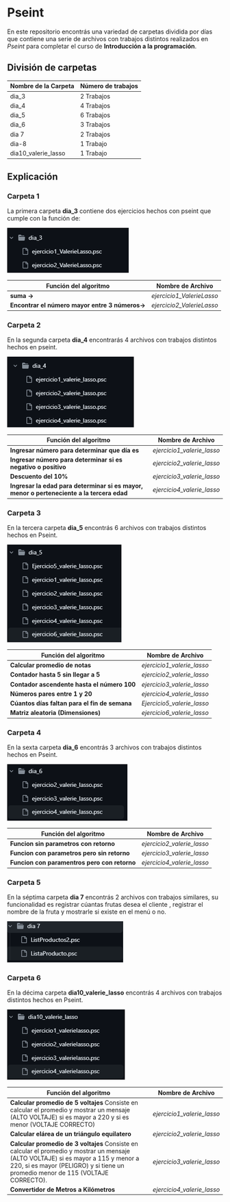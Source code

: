 # Pseint

En este repositorio encontrás una variedad de carpetas dividida por días que contiene una serie de archivos con trabajos distintos realizados en *Pseint* para completar el curso de **Introducción a la programación**.

## División de carpetas

|Nombre de la Carpeta| Número de trabajos|
|--|--|
|dia_3| 2 Trabajos|
|dia_4| 4 Trabajos|
|dia_5| 6 Trabajos|
|dia_6| 3 Trabajos|
|dia 7| 2 Trabajos|
|dia-8| 1 Trabajo|
|dia10_valerie_lasso| 1 Trabajo|


## Explicación

### Carpeta 1
La primera carpeta **dia_3** contiene dos ejercicios hechos con pseint que cumple con la función de:

![alt text](image-1.png)

|Función del algoritmo| Nombre de Archivo|
|--|--|
|**suma ->**| *ejercicio1_ValerieLasso*|
| **Encontrar el número mayor entre 3 números->**|*ejercicio2_ValerieLasso*|

### Carpeta 2
 
En la segunda carpeta **dia_4** encontrarás 4 archivos con trabajos distintos hechos en pseint.

![alt text](image-2.png)

|Función del algoritmo| Nombre de Archivo|
|--|--|
|**Ingresar número para determinar que día es**| *ejercicio1_valerie_lasso*|
|**Ingresar número para determinar si es negativo o positivo**|*ejercicio2_valerie_lasso*|
|**Descuento del 10%**| *ejercicio3_valerie_lasso*|
|**Ingresar la edad para determinar si es mayor, menor o perteneciente a la tercera edad** | *ejercicio4_valerie_lasso*|

### Carpeta 3

En la tercera carpeta **dia_5** encontrás 6 archivos con trabajos distintos hechos en Pseint.

![alt text](image-3.png)

|Función del algoritmo| Nombre de Archivo|
|--|--|
| **Calcular promedio de notas**| *ejercicio1_valerie_lasso*|
| **Contador hasta 5 sin llegar a 5**| *ejercicio2_valerie_lasso*|
| **Contador ascendente hasta el número 100**|*ejercicio3_valerie_lasso*|
| **Números pares entre 1 y 20**| *ejercicio4_valerie_lasso*|
| **Cúantos días faltan para el fin de semana**| *Ejercicio5_valerie_lasso*|
| **Matriz aleatoria (Dimensiones)**| *ejercicio6_valerie_lasso*|

### Carpeta 4

En la sexta carpeta **dia_6** encontrás 3 archivos con trabajos distintos hechos en Pseint.

![alt text](image-4.png)

|Función del algoritmo| Nombre de Archivo|
|--|--|
| **Funcion sin parametros con retorno**| *ejercicio2_valerie_lasso*|
| **Funcion con parametros pero sin retorno**| *ejercicio3_valerie_lasso*|
| **Funcion con paramentros pero con retorno**| *ejercicio4_valerie_lasso*|

### Carpeta 5

En la séptima carpeta **dia 7** encontrás 2 archivos con trabajos similares, su funcionalidad es registrar cúantas frutas desea el cliente , registrar el nombre de la fruta y mostrarle si existe en el menú o no.

![alt text](image-5.png)

### Carpeta 6
En la décima carpeta **dia10_valerie_lasso** encontrás 4 archivos con trabajos distintos hechos en Pseint.

![alt text](image-6.png)

|Función del algoritmo| Nombre de Archivo|
|--|--|
| **Calcular promedio de 5 voltajes** Consiste en calcular el promedio y mostrar un mensaje (ALTO VOLTAJE) si es mayor a 220 y si es menor (VOLTAJE CORRECTO)| *ejercicio1_valerie_lasso*|
| **Calcular elárea de un triángulo equilatero**| *ejercicio2_valerie_lasso*|
| **Calcular promedio de 3 voltajes** Consiste en calcular el promedio y mostrar un mensaje (ALTO VOLTAJE) si es mayor a 115 y menor a 220, si es mayor (PELIGRO) y si tiene un  promedio menor de 115 (VOLTAJE CORRECTO).|*ejercicio3_valerie_lasso* 
| **Convertidor de Metros a Kilómetros**|  *ejercicio4_valerie_lasso*|




